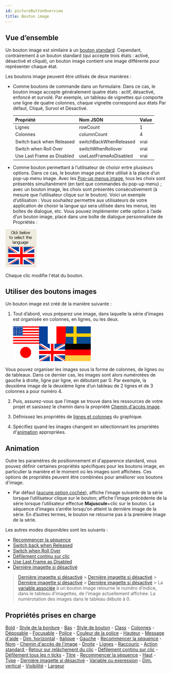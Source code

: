```yaml
---
id: pictureButtonOverview
title: Bouton image
---
```


## Vue d’ensemble

Un bouton image est similaire à un [bouton standard](button_overview.md). Cependant, contrairement à un bouton standard (qui accepte trois états : activé, désactivé et cliqué), un bouton image contient une image différente pour représenter chaque état.

Les boutons image peuvent être utilisés de deux manières :

* Comme boutons de commande dans un formulaire. Dans ce cas, le bouton image accepte généralement quatre états : actif, désactivé, enfoncé et survolé. Par exemple, un tableau de vignettes qui comporte une ligne de quatre colonnes, chaque vignette correspond aux états Par défaut, Cliqué, Survol et Désactivé.

  | Propriété                  | Nom JSON               | Value |
  | -------------------------- | ---------------------- | ----- |
  | Lignes                     | rowCount               | 1     |
  | Colonnes                   | columnCount            | 4     |
  | Switch back when Released  | switchBackWhenReleased | vrai  |
  | Switch when Roll Over      | switchWhenRollover     | vrai  |
  | Use Last Frame as Disabled | useLastFrameAsDisabled | vrai  |

* Comme bouton permettant à l’utilisateur de choisir entre plusieurs options. Dans ce cas, le bouton image peut être utilisé à la place d’un pop-up menu image. Avec les [Pop-up menus image](picturePopupMenu_overview.md), tous les choix sont présentés simultanément (en tant que commandes du pop-up menu) ; avec un bouton image, les choix sont présentés consécutivement (à mesure que l’utilisateur clique sur le bouton). Voici un exemple d’utilisation : Vous souhaitez permettre aux utilisateurs de votre application de choisir la langue qui sera utilisée dans les menus, les boîtes de dialogue, etc. Vous pouvez implémenter cette option à l’aide d’un bouton image, placé dans une boîte de dialogue personnalisée de Propriétés :

![](../assets/en/FormObjects/button_pictureButton.png)

Chaque clic modifie l'état du bouton.

## Utiliser des boutons images

Un bouton image est créé de la manière suivante :

1. Tout d’abord, vous préparez une image, dans laquelle la série d’images est organisée en colonnes, en lignes, ou les deux.

   ![](../assets/en/FormObjects/pictureButton_grid.png)

Vous pouvez organiser les images sous la forme de colonnes, de lignes ou de tableaux. Dans ce dernier cas, les images sont alors numérotées de gauche à droite, ligne par ligne, en débutant par 0. Par exemple, la deuxième image de la deuxième ligne d’un tableau de 2 lignes et de 3 colonnes a pour numéro 4.

2. Puis, assurez-vous que l'image se trouve dans les ressources de votre projet et saisissez le chemin dans la propriété [Chemin d'accès image](properties_TextAndPicture.md#picture-pathname).

3. Définissez les propriétés de [lignes et colonnes](properties_Crop.md) du graphique.

4. Spécifiez quand les images changent en sélectionnant les propriétés d'[animation](properties_Animation.md) appropriées.

## Animation

Outre les paramètres de positionnement et d'apparence standard, vous pouvez définir certaines propriétés spécifiques pour les boutons image, en particulier la manière et le moment où les images sont affichées. Ces options de propriétés peuvent être combinées pour améliorer vos boutons d'image.

* Par défaut ([aucune option cochée](properties_Animation.md)), affiche l’image suivante de la série lorsque l’utilisateur clique sur le bouton; affiche l’image précédente de la série lorsque l’utilisateur effectue **Majuscule**+clic sur le bouton. La séquence d’images s’arrête lorsqu’on atteint la dernière image de la série. En d’autres termes, le bouton ne retourne pas à la première image de la série.

Les autres modes disponibles sont les suivants :
* [Recommencer la séquence](properties_Animation.md#loopBackToFirstFrame)
* [Switch back when Released](properties_Animation.md#switch-back-when-released)
* [Switch when Roll Over](properties_Animation.md#switch-when-roll-over)
* [Défilement continu sur clic](properties_Animation.md#switch-continuously-on-clicks)
* [Use Last Frame as Disabled](properties_Animation.md#use-last-frame-as-disabled)
* [Dernière imagette si désactivé](properties_Animation.md#use-last-frame-as-disabled)
> [Dernière imagette si désactivé](properties_Animation.md#use-last-frame-as-disabled) > [Dernière imagette si désactivé](properties_Animation.md#use-last-frame-as-disabled) > [Dernière imagette si désactivé](properties_Animation.md#use-last-frame-as-disabled) > [Dernière imagette si désactivé](properties_Animation.md#use-last-frame-as-disabled) > La [variable associée](properties_Object.md#variable-or-expression) à un bouton image retourne le numéro d’indice, dans le tableau d’imagettes, de l’image actuellement affichée. La numérotation des images dans le tableau débute à 0.

## Propriétés prises en charge

[Bold](properties_Text.md#bold) - [ Style de la bordure](properties_BackgroundAndBorder.md#border-line-style) - [Bas](properties_CoordinatesAndSizing.md#bottom) - [Style de bouton](properties_TextAndPicture.md#button-style) - [Class](properties_Object.md#css-class) - [Colonnes](properties_Crop.md#columns) - [Déposable](properties_Action.md#droppable) - [Focusable](properties_Entry.md#focusable) - [Police](properties_Text.md#font) - [Couleur de la police](properties_Text.md#font-color) - [Hauteur](properties_CoordinatesAndSizing.md#height) - [Message d'aide](properties_Help.md#help-tip) - [Dim. horizontal](properties_ResizingOptions.md#horizontal-sizing) - [Italique](properties_Text.md#italic) - [Gauche](properties_CoordinatesAndSizing.md#left) - [Recommencer la séquence](properties_Animation.md#loopBackToFirstFrame) - [Nom](properties_Object.md#object-name) - [Chemin d'accès de l'image](properties_Picture.md#pathname) - [Droite](properties_CoordinatesAndSizing.md#right) - [Lignes](properties_Crop.md#rows) - [Raccouric](properties_Entry.md#shortcut) - [Action standard ](properties_Action.md#standard-action) - [Retour sur relâchement du clic](properties_Animation.md#switchBackWhenReleased) - [Défilement continu sur clic](properties_Animation.md#switch-continuously-on-clicks) - [Défilement tous les n ticks](properties_Animation.md#switch-every-x-ticks) - [Titre](properties_Object.md#title) - [Recommencer la séquence](properties_Animation.md#switchWhenRollOver) - [Haut](properties_CoordinatesAndSizing.md#top) - [Type](properties_Object.md#type) - [Dernière imagette si désactivé](properties_Animation.md#use-last-frame-as-disabled) - [Variable ou expression](properties_Object.md#variable-or-expression) - [Dim. vertical](properties_ResizingOptions.md#vertical-sizing) - [Visibilité](properties_Display.md#visibility) - [Largeur](properties_CoordinatesAndSizing.md#width)
